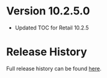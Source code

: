 # Version 10.2.5.0

* Updated TOC for Retail 10.2.5

# Release History

Full release history can be found [here](https://github.com/kstange/MerchantPlus/wiki/Release-Notes).

